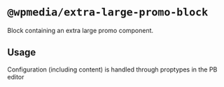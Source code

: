 # `@wpmedia/extra-large-promo-block`

Block containing an extra large promo component.

## Usage

Configuration (including content) is handled through proptypes in the PB editor

